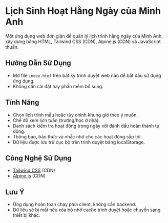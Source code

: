 # Lịch Sinh Hoạt Hằng Ngày của Minh Anh

Một ứng dụng web đơn giản để quản lý lịch trình hằng ngày của Minh Anh, xây dựng bằng HTML, Tailwind CSS (CDN), Alpine.js (CDN) và JavaScript thuần.

## Hướng Dẫn Sử Dụng

- Mở file `index.html` trên bất kỳ trình duyệt web nào để bắt đầu sử dụng ứng dụng.
- Không cần cài đặt hay phần mềm bổ sung.

## Tính Năng

- Chọn lịch trình mẫu hoặc tùy chỉnh khung giờ theo ý muốn.
- Chế độ xem lịch tuần (trường/học ở nhà).
- Danh sách kiểm tra hoạt động trong ngày với đánh dấu hoàn thành tự động.
- Thông báo, báo thức và nhắc nhở cho các hoạt động sắp tới.
- Dữ liệu được lưu trữ cục bộ trên trình duyệt bằng localStorage.

## Công Nghệ Sử Dụng

- [Tailwind CSS](https://tailwindcss.com/) (CDN)
- [Alpine.js](https://alpinejs.dev/) (CDN)

## Lưu Ý

- Ứng dụng hoàn toàn chạy phía client, không cần backend.
- Dữ liệu sẽ bị mất nếu xóa bộ nhớ cache trình duyệt hoặc chuyển sang thiết bị khác.
